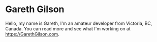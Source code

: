 # Gareth Gilson

Hello, my name is Gareth, I'm an amateur developer from Victoria, BC, Canada. You can read more and see what I'm working on at https://GarethGilson.com.
